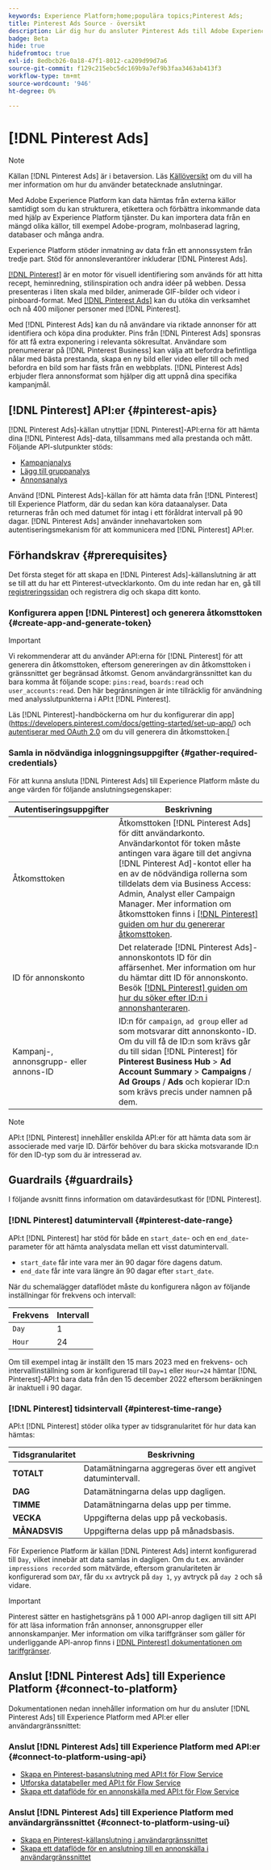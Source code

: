 ```yaml
---
keywords: Experience Platform;home;populära topics;Pinterest Ads;
title: Pinterest Ads Source - översikt
description: Lär dig hur du ansluter Pinterest Ads till Adobe Experience Platform med hjälp av API:er eller användargränssnittet.
badge: Beta
hide: true
hidefromtoc: true
exl-id: 8edbcb26-0a18-47f1-8012-ca209d99d7a6
source-git-commit: f129c215ebc5dc169b9a7ef9b3faa3463ab413f3
workflow-type: tm+mt
source-wordcount: '946'
ht-degree: 0%

---
```


# [!DNL Pinterest Ads]

>[!NOTE]
>
>Källan [!DNL Pinterest Ads] är i betaversion. Läs [Källöversikt](../../home.md#terms-and-conditions) om du vill ha mer information om hur du använder betatecknade anslutningar.

Med Adobe Experience Platform kan data hämtas från externa källor samtidigt som du kan strukturera, etikettera och förbättra inkommande data med hjälp av Experience Platform tjänster. Du kan importera data från en mängd olika källor, till exempel Adobe-program, molnbaserad lagring, databaser och många andra.

Experience Platform stöder inmatning av data från ett annonssystem från tredje part. Stöd för annonsleverantörer inkluderar [!DNL Pinterest Ads].

[[!DNL Pinterest]](https://www.pinterest.com) är en motor för visuell identifiering som används för att hitta recept, heminredning, stilinspiration och andra idéer på webben. Dessa presenteras i liten skala med bilder, animerade GIF-bilder och videor i pinboard-format. Med [[!DNL Pinterest Ads]](https://ads.pinterest.com/) kan du utöka din verksamhet och nå 400 miljoner personer med [!DNL Pinterest].

Med [!DNL Pinterest Ads] kan du nå användare via riktade annonser för att identifiera och köpa dina produkter. Pins från [!DNL Pinterest Ads] sponsras för att få extra exponering i relevanta sökresultat. Användare som prenumererar på [!DNL Pinterest Business] kan välja att befordra befintliga nålar med bästa prestanda, skapa en ny bild eller video eller till och med befordra en bild som har fästs från en webbplats. [!DNL Pinterest Ads] erbjuder flera annonsformat som hjälper dig att uppnå dina specifika kampanjmål.

## [!DNL Pinterest] API:er {#pinterest-apis}

[!DNL Pinterest Ads]-källan utnyttjar [!DNL Pinterest]-API:erna för att hämta dina [!DNL Pinterest Ads]-data, tillsammans med alla prestanda och mått. Följande API-slutpunkter stöds:

* [Kampanjanalys](https://developers.pinterest.com/docs/api/v5/#operation/campaigns/analytics)
* [Lägg till gruppanalys](https://developers.pinterest.com/docs/api/v5/#operation/ad_groups/analytics)
* [Annonsanalys](https://developers.pinterest.com/docs/api/v5/#operation/ads/analytics)

Använd [!DNL Pinterest Ads]-källan för att hämta data från [!DNL Pinterest] till Experience Platform, där du sedan kan köra dataanalyser. Data returneras från och med datumet för intag i ett föråldrat intervall på 90 dagar. [!DNL Pinterest Ads] använder innehavartoken som autentiseringsmekanism för att kommunicera med [!DNL Pinterest] API:er.

## Förhandskrav {#prerequisites}

Det första steget för att skapa en [!DNL Pinterest Ads]-källanslutning är att se till att du har ett Pinterest-utvecklarkonto. Om du inte redan har en, gå till [registreringssidan](https://www.pinterest.com/business/create/?next=https://developers.pinterest.com/account-setup/) och registrera dig och skapa ditt konto.

### Konfigurera appen [!DNL Pinterest] och generera åtkomsttoken {#create-app-and-generate-token}

>[!IMPORTANT]
>
>Vi rekommenderar att du använder API:erna för [!DNL Pinterest] för att generera din åtkomsttoken, eftersom genereringen av din åtkomsttoken i gränssnittet ger begränsad åtkomst. Genom användargränssnittet kan du bara komma åt följande scope: `pins:read`, `boards:read` och `user_accounts:read`. Den här begränsningen är inte tillräcklig för användning med analysslutpunkterna i API:t [!DNL Pinterest].

Läs [!DNL Pinterest]-handböckerna om hur du konfigurerar din app](https://developers.pinterest.com/docs/getting-started/set-up-app/) och [autentiserar med OAuth 2.0](https://developers.pinterest.com/docs/getting-started/authentication/) om du vill generera din åtkomsttoken.[

### Samla in nödvändiga inloggningsuppgifter {#gather-required-credentials}

För att kunna ansluta [!DNL Pinterest Ads] till Experience Platform måste du ange värden för följande anslutningsegenskaper:

| Autentiseringsuppgifter | Beskrivning |
| --- | --- |
| Åtkomsttoken | Åtkomsttoken [!DNL Pinterest Ads] för ditt användarkonto. Användarkontot för token måste antingen vara ägare till det angivna [!DNL Pinterest Ad]-kontot eller ha en av de nödvändiga rollerna som tilldelats dem via Business Access: Admin, Analyst eller Campaign Manager. Mer information om åtkomsttoken finns i [[!DNL Pinterest] guiden om hur du genererar åtkomsttoken](https://developers.pinterest.com/docs/getting-started/set-up-app/). |
| ID för annonskonto | Det relaterade [!DNL Pinterest Ads]-annonskontots ID för din affärsenhet. Mer information om hur du hämtar ditt ID för annonskonto. Besök [[!DNL Pinterest] guiden om hur du söker efter ID:n i annonshanteraren](https://help.pinterest.com/en/business/article/find-ids-in-ads-manager). |
| Kampanj-, annonsgrupp- eller annons-ID | ID:n för `campaign`, `ad group` eller `ad` som motsvarar ditt annonskonto-ID. Om du vill få de ID:n som krävs går du till sidan [!DNL Pinterest] för **Pinterest Business Hub** > **Ad Account Summary** > **Campaigns** / **Ad Groups** / **Ads** och kopierar ID:n som krävs precis under namnen på dem. |

>[!NOTE]
>
>API:t [!DNL Pinterest] innehåller enskilda API:er för att hämta data som är associerade med varje ID. Därför behöver du bara skicka motsvarande ID:n för den ID-typ som du är intresserad av.

## Guardrails {#guardrails}

I följande avsnitt finns information om datavärdesutkast för [!DNL Pinterest].

### [!DNL Pinterest] datumintervall {#pinterest-date-range}

API:t [!DNL Pinterest] har stöd för både en `start_date`- och en `end_date`-parameter för att hämta analysdata mellan ett visst datumintervall.

* `start_date` får inte vara mer än 90 dagar före dagens datum.
* `end_date` får inte vara längre än 90 dagar efter `start_date`.

När du schemalägger dataflödet måste du konfigurera någon av följande inställningar för frekvens och intervall:

| Frekvens | Intervall |
| --- | --- |
| `Day` | 1 |
| `Hour` | 24 |

Om till exempel intag är inställt den 15 mars 2023 med en frekvens- och intervallinställning som är konfigurerad till `Day=1` eller `Hour=24` hämtar [!DNL Pinterest]-API:t bara data från den 15 december 2022 eftersom beräkningen är inaktuell i 90 dagar.

### [!DNL Pinterest] tidsintervall {#pinterest-time-range}

API:t [!DNL Pinterest] stöder olika typer av tidsgranularitet för hur data kan hämtas:

| Tidsgranularitet | Beskrivning |
| --- | --- |
| **TOTALT** | Datamätningarna aggregeras över ett angivet datumintervall. |
| **DAG** | Datamätningarna delas upp dagligen. |
| **TIMME** | Datamätningarna delas upp per timme. |
| **VECKA** | Uppgifterna delas upp på veckobasis. |
| **MÅNADSVIS** | Uppgifterna delas upp på månadsbasis. |

För Experience Platform är källan [!DNL Pinterest Ads] internt konfigurerad till `Day`, vilket innebär att data samlas in dagligen. Om du t.ex. använder `impressions recorded` som mätvärde, eftersom granulariteten är konfigurerad som `DAY`, får du `xx` avtryck på `day 1`, `yy` avtryck på `day 2` och så vidare.

>[!IMPORTANT]
>
>Pinterest sätter en hastighetsgräns på 1 000 API-anrop dagligen till sitt API för att läsa information från annonser, annonsgrupper eller annonskampanjer. Mer information om vilka tariffgränser som gäller för underliggande API-anrop finns i [[!DNL Pinterest] dokumentationen om tariffgränser](https://developers.pinterest.com/docs/reference/ratelimits/).

## Anslut [!DNL Pinterest Ads] till Experience Platform {#connect-to-platform}

Dokumentationen nedan innehåller information om hur du ansluter [!DNL Pinterest Ads] till Experience Platform med API:er eller användargränssnittet:

### Anslut [!DNL Pinterest Ads] till Experience Platform med API:er {#connect-to-platform-using-api}

* [Skapa en Pinterest-basanslutning med API:t för Flow Service](../../tutorials/api/create/advertising/pinterest-ads.md)
* [Utforska datatabeller med API:t för Flow Service](../../tutorials/api/explore/tabular.md)
* [Skapa ett dataflöde för en annonskälla med API:t för Flow Service](../../tutorials/api/collect/advertising.md)

### Anslut [!DNL Pinterest Ads] till Experience Platform med användargränssnittet {#connect-to-platform-using-ui}

* [Skapa en Pinterest-källanslutning i användargränssnittet](../../tutorials/ui/create/advertising/pinterest-ads.md)
* [Skapa ett dataflöde för en anslutning till en annonskälla i användargränssnittet](../../tutorials/ui/dataflow/advertising.md)
